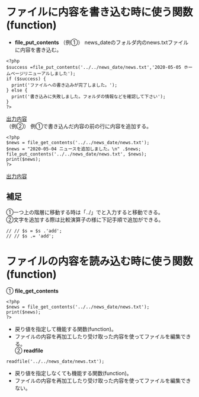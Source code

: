 # ファイルに内容を書き込む時に使う関数(function)    
* **file_put_contents**
（例①） news_dateのフォルダ内のnews.txtファイルに内容を書き込む。  
```   
<?php
$success =file_put_contents('../../news_date/news.txt','2020-05-05 ホームページリニューアルしました');
if ($success) {
  print('ファイルへの書き込みが完了しました。');
} else {
  print('書き込みに失敗しました。フォルダの情報などを確認して下さい');
}
?>
```   
[出力内容](https://gyazo.com/434138b3202565faf1c33081ad6e51a0)  
（例②） 例①で書き込んだ内容の前の行に内容を追加する。  
```
<?php
$news = file_get_contents('../../news_date/news.txt');
$news = "2020-05-04 ニュースを追加しました。\n" .$news;
file_put_contents('../../news_date/news.txt', $news);
print($news);
?>
```  
[出力内容](https://gyazo.com/2d0aeeeb12e32e10c1d2e5858987e0ab)  


## 補足  
①一つ上の階層に移動する時は「../」でと入力すると移動できる。    
②文字を追加する際は比較演算子の様に下記手順で追加ができる。  
```  
// // $s = $s .'add';
// // $s .= 'add';
```  

# ファイルの内容を読み込む時に使う関数(function)   
① **file_get_contents**    
```
<?php
$news = file_get_contents('../../news_date/news.txt');
print($news);
?>
```  
* 戻り値を指定して機能する関数(function)。  
* ファイルの内容を再加工したり受け取った内容を使ってファイルを編集できる。  
② **readfile**  
```
readfile('../../news_date/news.txt');
```  
* 戻り値を指定しなくても機能する関数(function)。  
* ファイルの内容を再加工したり受け取った内容を使ってファイルを編集できない。  
